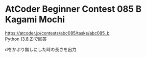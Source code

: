 # AtCoder Beginner Contest 085 B Kagami Mochi  
https://atcoder.jp/contests/abc085/tasks/abc085_b  
Python (3.8.2)で回答  

dをかぶり無しにした時の長さを出力
